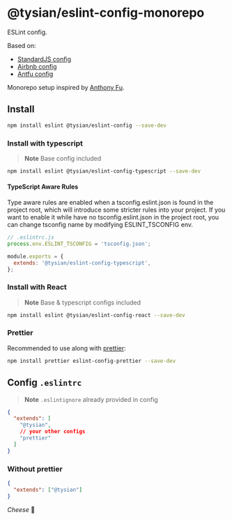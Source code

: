 # @tysian/eslint-config-monorepo

ESLint config.

Based on:

- [StandardJS config](https://github.com/standard/eslint-config-standard)
- [Airbnb config](https://github.com/airbnb/javascript)
- [Antfu config](https://github.com/antfu/eslint-config)

Monorepo setup inspired by [Anthony Fu](https://github.com/antfu).

## Install

```bash
npm install eslint @tysian/eslint-config --save-dev
```

### Install with typescript

> **Note** Base config included

```bash
npm install eslint @tysian/eslint-config-typescript --save-dev
```

#### TypeScript Aware Rules

Type aware rules are enabled when a tsconfig.eslint.json is found in the project root, which will introduce some stricter rules into your project. If you want to enable it while have no tsconfig.eslint.json in the project root, you can change tsconfig name by modifying ESLINT_TSCONFIG env.

```js
// .eslintrc.js
process.env.ESLINT_TSCONFIG = 'tsconfig.json';

module.exports = {
  extends: '@tysian/eslint-config-typescript',
};
```

### Install with React

> **Note** Base & typescript configs included

```bash
npm install eslint @tysian/eslint-config-react --save-dev
```

### Prettier

Recommended to use along with [prettier](https://github.com/prettier/prettier):

```bash
npm install prettier eslint-config-prettier --save-dev
```

## Config `.eslintrc`

> **Note** `.eslintignore` already provided in config

```json
{
  "extends": [
    "@tysian",
    // your other configs
    "prettier"
  ]
}
```

### Without prettier

```json
{
  "extends": ["@tysian"]
}
```

_Cheese_ 🧀
